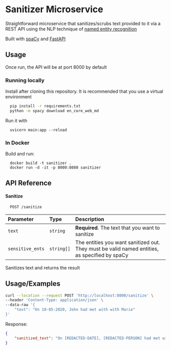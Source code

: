 
# Sanitizer Microservice

Straightforward microservice that sanitizes/scrubs text provided to it via a REST API using the NLP technique of [named entity recognition](https://en.wikipedia.org/wiki/Named-entity_recognition)

Built with [spaCy](http://spacy.io) and [FastAPI](https://fastapi.tiangolo.com/)


## Usage 

Once run, the API will be at port 8000 by default

### Running locally

Install after cloning this repository. It is recommended that you use a virtual environment

```bash 
  pip install -r requirements.txt
  python -m spacy download en_core_web_md

```
Run it with

```
  uvicorn main:app --reload
```

### In Docker

Build and run:

```
  docker build -t sanitizer .
  docker run -d -it -p 8000:8080 sanitizer
```

## API Reference

#### Sanitize

```http
  POST /sanitize
```

| Parameter | Type     | Description                |
| :-------- | :------- | :------------------------- |
| `text` | `string` | **Required**. The text that you want to sanitize 
| `sensitive_ents` | `string[]` | The entities you want sanitized out. They must be valid named entities, as specified by spaCy

Sanitizes text and returns the result
## Usage/Examples

```bash 
curl --location --request POST 'http://localhost:8000/sanitize' \
--header 'Content-Type: application/json' \
--data-raw '{
    "text": "On 10-05-2020, John had met with with Marie"
}'
```
Response:

```json
{
    "sanitized_text": "On [REDACTED-DATE], [REDACTED-PERSON] had met with with [REDACTED-PERSON]"
}

```

  
